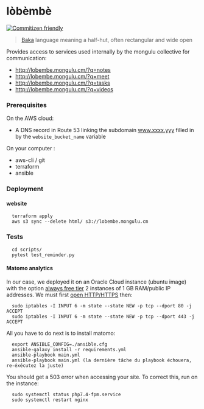 # lòbèmbè
[![Commitizen friendly](https://img.shields.io/badge/commitizen-friendly-brightgreen.svg)](http://commitizen.github.io/cz-cli/)
> [Baka](https://fr.wikipedia.org/wiki/Baka_(langue_oubanguienne)) language meaning a half-hut, often rectangular and wide open

 Provides access to services used internally by the mongulu collective for communication:
  - http://lobembe.mongulu.cm/?q=notes  
  - http://lobembe.mongulu.cm/?q=meet
  - http://lobembe.mongulu.cm/?q=tasks
  - http://lobembe.mongulu.cm/?q=videos

### Prerequisites
On the AWS cloud:
* A DNS record in Route 53 linking the subdomain www.xxxx.yyy filled in by the `website_bucket_name` variable 

On your computer : 
* aws-cli / git
* terraform
* ansible

### Deployment

#### website
```
  terraform apply
  aws s3 sync --delete html/ s3://lobembe.mongulu.cm
```    

### Tests
```
  cd scripts/
  pytest test_reminder.py
```  

#### Matomo analytics

In our case, we deployed it on an Oracle Cloud instance (ubuntu image) with the option [always free tier](https://www.oracle.com/cloud/free/)
2 instances of 1 GB RAM/public IP addresses. We must first [open HTTP/HTTPS](https://youtu.be/yWVD6qmQrb8?t=480) then:
```
  sudo iptables -I INPUT 6 -m state --state NEW -p tcp --dport 80 -j ACCEPT
  sudo iptables -I INPUT 6 -m state --state NEW -p tcp --dport 443 -j ACCEPT
```

All you have to do next is to install matomo:
```
  export ANSIBLE_CONFIG=./ansible.cfg
  ansible-galaxy install -r requirements.yml
  ansible-playbook main.yml
  ansible-playbook main.yml (la dernière tâche du playbook échouera, re-éxécutez la juste)
``` 

You should get a 503 error when accessing your site. To correct this, run on the instance:
```
  sudo systemctl status php7.4-fpm.service
  sudo systemctl restart nginx
```

